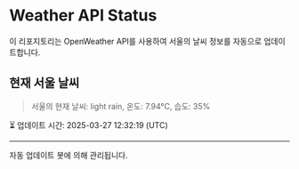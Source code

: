 
# Weather API Status

이 리포지토리는 OpenWeather API를 사용하여 서울의 날씨 정보를 자동으로 업데이트합니다.

## 현재 서울 날씨
> 서울의 현재 날씨: light rain, 온도: 7.94°C, 습도: 35%

⏳ 업데이트 시간: 2025-03-27 12:32:19 (UTC)

---
자동 업데이트 봇에 의해 관리됩니다.
